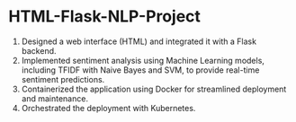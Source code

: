 # HTML-Flask-NLP-Project

1. Designed a web interface (HTML) and integrated it with a Flask backend.
2. Implemented sentiment analysis using Machine Learning models, including TFIDF with Naive Bayes and SVM, to provide real-time sentiment predictions.
3. Containerized the application using Docker for streamlined deployment and maintenance. 
4. Orchestrated the deployment with Kubernetes.
